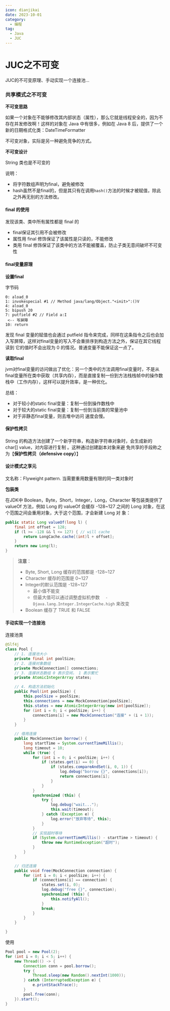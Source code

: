 ```yaml
---
icon: dianjikai
date: 2023-10-01
category:
  - 编程
tag:
  - Java
  - JUC
---
```

# JUC之不可变
JUC的不可变原理、手动实现一个连接池...
<!-- more -->


### 共享模式之不可变

**不可变思路**

如果一个对象在不能够修改其内部状态（属性），那么它就是线程安全的，因为不存在并发修改啊！这样的对象在 Java 中有很多，例如在 Java 8 后，提供了一个新的日期格式化类：DateTimeFormatter

不可变对象，实际是另一种避免竞争的方式。

**不可变设计** 

 String 类也是不可变的

说明：

- 将字符数组声明为final，避免被修改
- hash虽然不是final的，但是其只有在调用`hash()`方法的时候才被赋值，除此之外再无别的方法修改。



#### final 的使用 

发现该类、类中所有属性都是 final 的 

- final保证其引用不会被修改
- 属性用 final 修饰保证了该属性是只读的，不能修改 
- 类用 final 修饰保证了该类中的方法不能被覆盖，防止子类无意间破坏不可变性



#### final变量原理

**设置final**

字节码

```
0: aload_0
1: invokespecial #1 // Method java/lang/Object."<init>":()V
4: aload_0
5: bipush 20
7: putfield #2 // Field a:I
 <-- 写屏障
10: return
```

发现 final 变量的赋值也会通过 putfield 指令来完成，同样在这条指令之后也会加入写屏障，这样对final变量的写入不会重排序到构造方法之外，保证在其它线程读到 它的值时不会出现为 0 的情况。普通变量不能保证这一点了。



**读取final**

jvm对final变量的访问做出了优化：另一个类中的方法调用final变量时，不是从final变量所在类中获取（共享内存），而是直接复制一份到方法栈栈帧中的操作数栈中（工作内存），这样可以提升效率，是一种优化。

总结：

- 对于较小的static final变量：复制一份到操作数栈中
- 对于较大的static final变量：复制一份到当前类的常量池中
- 对于非静态final变量，则去堆中访问 速度会慢。



#### 保护性拷贝

String 的构造方法创建了一个新字符串，构造新字符串对象时，会生成新的 char[] value，对内容进行复制 。这种通过创建副本对象来避 免共享的手段称之为【**保护性拷贝（defensive copy）**】



#### 设计模式之享元

文名称：Flyweight pattern. 当需要重用数量有限的同一类对象时 

**包装类**

在JDK中 Boolean，Byte，Short，Integer，Long，Character 等包装类提供了 valueOf 方法，例如 Long 的 valueOf 会缓存 -128~127 之间的 Long 对象，在这个范围之间会重用对象，大于这个范围，才会新建 Long 对 象：

```java
public static Long valueOf(long l) {
    final int offset = 128;
    if (l >= -128 && l <= 127) { // will cache
        return LongCache.cache[(int)l + offset];
    }
    return new Long(l);
}
```

> **注意**： 
>
> - Byte, Short, Long 缓存的范围都是 -128~127 
> - Character 缓存的范围是 0~127 
> - Integer的默认范围是 -128~127 
>   - 最小值不能变 
>   - 但最大值可以通过调整虚拟机参数 `  -Djava.lang.Integer.IntegerCache.high` 来改变 
> - Boolean 缓存了 TRUE 和 FALSE



#### 手动实现一个连接池

连接池类

```java
@Slf4j
class Pool {
    // 1. 连接池大小
    private final int poolSize;
    // 2. 连接对象数组
    private MockConnection[] connections;
    // 3. 连接状态数组 0 表示空闲， 1 表示繁忙
    private AtomicIntegerArray states;

    // 4. 构造方法初始化
    public Pool(int poolSize) {
        this.poolSize = poolSize;
        this.connections = new MockConnection[poolSize];
        this.states = new AtomicIntegerArray(new int[poolSize]);
        for (int i = 0; i < poolSize; i++) {
            connections[i] = new MockConnection("连接" + (i + 1));
        }
    }

    // 借用连接
    public MockConnection borrow() {
        long startTime = System.currentTimeMillis();
        long timeout = 10;
        while (true) {
            for (int i = 0; i < poolSize; i++) {
                if (states.get(i) == 0) {
                    if (states.compareAndSet(i, 0, 1)) {
                        log.debug("borrow {}", connections[i]);
                        return connections[i];
                    }
                }
            }
            synchronized (this) {
                try {
                    log.debug("wait...");
                    this.wait(timeout);
                } catch (Exception e) {
                    log.error("放弃等待", this);
                }
            }
            // 实现超时等待
            if (System.currentTimeMillis() - startTime > timeout) {
                throw new RuntimeException("超时");
            }
        }
    }

    // 归还连接
    public void free(MockConnection connection) {
        for (int i = 0; i < poolSize; i++) {
            if (connections[i] == connection) {
                states.set(i, 0);
                log.debug("free {}", connection);
                synchronized (this) {
                    this.notifyAll();
                }
                break;
            }
        }
    }

}
```

使用

```java
Pool pool = new Pool(2);
for (int i = 0; i < 5; i++) {
    new Thread(() -> {
        Connection conn = pool.borrow();
        try {
            Thread.sleep(new Random().nextInt(1000));
        } catch (InterruptedException e) {
            e.printStackTrace();
        }
        pool.free(conn);
    }).start();
}
```

